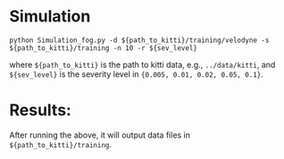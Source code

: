 # Simulation
```
python Simulation_fog.py -d ${path_to_kitti}/training/velodyne -s ${path_to_kitti}/training -n 10 -r ${sev_level}
```
where `${path_to_kitti}` is the path to kitti data, e.g., `../data/kitti`, and 
`${sev_level}` is the severity level in `{0.005, 0.01, 0.02, 0.05, 0.1}`.

# Results:
After running the above, it will output data files in `${path_to_kitti}/training`.
